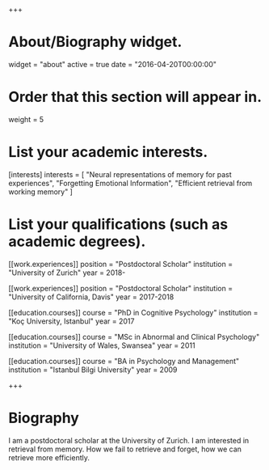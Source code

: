 +++
# About/Biography widget.
widget = "about"
active = true
date = "2016-04-20T00:00:00"

# Order that this section will appear in.
weight = 5

# List your academic interests.
[interests]
  interests = [
    "Neural representations of memory for past experiences",
    "Forgetting Emotional Information",
    "Efficient retrieval from working memory"
  ]

# List your qualifications (such as academic degrees).

[[work.experiences]]
  position = "Postdoctoral Scholar"
  institution = "University of Zurich"
  year = 2018-
  
[[work.experiences]]
  position = "Postdoctoral Scholar"
  institution = "University of California, Davis"
  year = 2017-2018

[[education.courses]]
  course = "PhD in Cognitive Psychology"
  institution = "Koç University, Istanbul"
  year = 2017

[[education.courses]]
  course = "MSc in Abnormal and Clinical Psychology"
  institution = "University of Wales, Swansea"
  year = 2011

[[education.courses]]
  course = "BA in Psychology and Management"
  institution = "Istanbul Bilgi University"
  year = 2009
 
+++

# Biography

I am a postdoctoral scholar at the University of Zurich. 
I am interested in retrieval from memory. How we fail to retrieve and forget, how we can retrieve more efficiently. 

